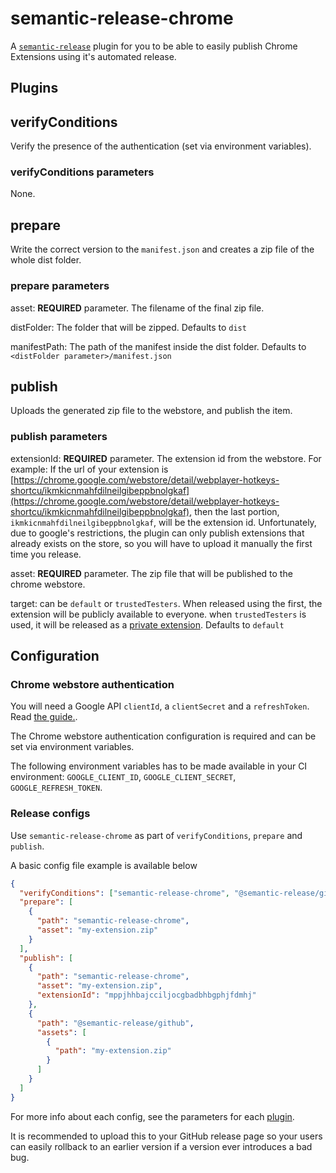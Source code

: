 # semantic-release-chrome

A [`semantic-release`](https://github.com/semantic-release/semantic-release) plugin for you to be able to easily publish Chrome Extensions using it's automated release.

## Plugins

## verifyConditions

Verify the presence of the authentication (set via environment variables).

### verifyConditions parameters

None.

## prepare

Write the correct version to the `manifest.json` and creates a zip file of the whole dist folder.

### prepare parameters

asset: **REQUIRED** parameter. The filename of the final zip file.

distFolder: The folder that will be zipped. Defaults to `dist`

manifestPath: The path of the manifest inside the dist folder. Defaults to `<distFolder parameter>/manifest.json`

## publish

Uploads the generated zip file to the webstore, and publish the item.

### publish parameters

extensionId: **REQUIRED** parameter. The extension id from the webstore. For example: If the url of your extension is [https://chrome.google.com/webstore/detail/webplayer-hotkeys-shortcu/ikmkicnmahfdilneilgibeppbnolgkaf](https://chrome.google.com/webstore/detail/webplayer-hotkeys-shortcu/ikmkicnmahfdilneilgibeppbnolgkaf), then the last portion, `ikmkicnmahfdilneilgibeppbnolgkaf`, will be the extension id. Unfortunately, due to google's restrictions, the plugin can only publish extensions that already exists on the store, so you will have to upload it manually the first time you release.

asset: **REQUIRED** parameter. The zip file that will be published to the chrome webstore.

target: can be `default` or `trustedTesters`. When released using the first, the extension will be publicly available to everyone. when `trustedTesters` is used, it will be released as a [private extension](https://support.google.com/chrome/a/answer/2663860). Defaults to `default`

## Configuration

### Chrome webstore authentication

You will need a Google API `clientId`, a `clientSecret` and a `refreshToken`. Read [the guide.](Authentication.md).

The Chrome webstore authentication configuration is required and can be set via environment variables.

The following environment variables has to be made available in your CI environment: `GOOGLE_CLIENT_ID`, `GOOGLE_CLIENT_SECRET`, `GOOGLE_REFRESH_TOKEN`.

### Release configs

Use `semantic-release-chrome` as part of `verifyConditions`, `prepare` and `publish`.

A basic config file example is available below

```json
{
  "verifyConditions": ["semantic-release-chrome", "@semantic-release/github"],
  "prepare": [
    {
      "path": "semantic-release-chrome",
      "asset": "my-extension.zip"
    }
  ],
  "publish": [
    {
      "path": "semantic-release-chrome",
      "asset": "my-extension.zip",
      "extensionId": "mppjhhbajcciljocgbadbhbgphjfdmhj"
    },
    {
      "path": "@semantic-release/github",
      "assets": [
        {
          "path": "my-extension.zip"
        }
      ]
    }
  ]
}
```

For more info about each config, see the parameters for each [plugin](#-plugins).

It is recommended to upload this to your GitHub release page so your users can easily rollback to an earlier version if a version ever introduces a bad bug.
